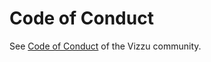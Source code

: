 # Code of Conduct

See [Code of Conduct](https://github.com/vizzuhq/vizzu-lib/blob/main/CODE_OF_CONDUCT.md) of the Vizzu community.

